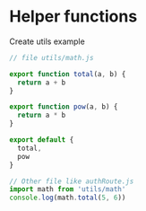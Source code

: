 # Helper functions

Create utils example

```javascript
// file utils/math.js

export function total(a, b) {
  return a + b
}

export function pow(a, b) {
  return a * b
}

export default {
  total,
  pow
}

// Other file like authRoute.js
import math from 'utils/math'
console.log(math.total(5, 6))

```